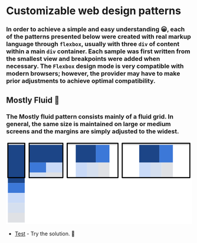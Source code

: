 # Customizable web design patterns
### In order to achieve a simple and easy understanding 😀, each of the patterns presented below were created with real markup language through ```flexbox```, usually with three ```div``` of content within a main ```div``` container. Each sample was first written from the smallest view and breakpoints were added when necessary. The ```Flexbox``` design mode is very compatible with modern browsers; however, the provider may have to make prior adjustments to achieve optimal compatibility.

## Mostly Fluid 🚀
### The Mostly fluid pattern consists mainly of a fluid grid. In general, the same size is maintained on large or medium screens and the margins are simply adjusted to the widest.
![Mostly Fluid](IMG/Mostly.png)
* [Test](https://googlesamples.github.io/web-fundamentals/fundamentals/design-and-ux/responsive/mostly-fluid.html) - Try the solution. 👀
